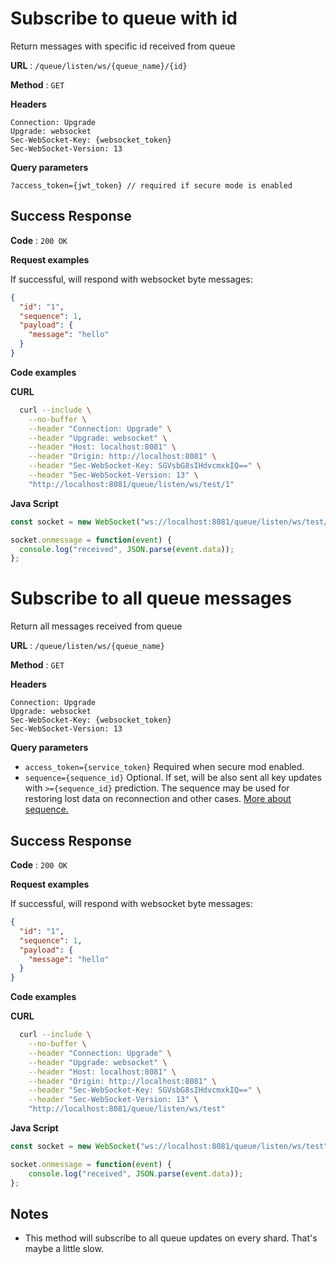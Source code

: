 # Subscribe to queue with id

Return messages with specific id received from queue

**URL** : `/queue/listen/ws/{queue_name}/{id}`

**Method** : `GET`

**Headers**
```text
Connection: Upgrade
Upgrade: websocket
Sec-WebSocket-Key: {websocket_token}
Sec-WebSocket-Version: 13
```

**Query parameters**
```http request
?access_token={jwt_token} // required if secure mode is enabled
```

## Success Response

**Code** : `200 OK`

**Request examples**

If successful, will respond with websocket byte messages:

```json
{
  "id": "1",
  "sequence": 1,
  "payload": {
    "message": "hello"
  }
}
```

**Code examples**

**CURL**
```bash
  curl --include \
    --no-buffer \
    --header "Connection: Upgrade" \
    --header "Upgrade: websocket" \
    --header "Host: localhost:8081" \
    --header "Origin: http://localhost:8081" \
    --header "Sec-WebSocket-Key: SGVsbG8sIHdvcmxkIQ==" \
    --header "Sec-WebSocket-Version: 13" \
    "http://localhost:8081/queue/listen/ws/test/1"
```

**Java Script**
```js
const socket = new WebSocket("ws://localhost:8081/queue/listen/ws/test/1");

socket.onmessage = function(event) {
  console.log("received", JSON.parse(event.data));
};
```

# Subscribe to all queue messages

Return all messages received from queue

**URL** : `/queue/listen/ws/{queue_name}`

**Method** : `GET`

**Headers**
```text
Connection: Upgrade
Upgrade: websocket
Sec-WebSocket-Key: {websocket_token}
Sec-WebSocket-Version: 13
```

**Query parameters**
* `access_token={service_token}` Required when secure mod enabled.
* `sequence={sequence_id}` Optional. If set, will be also sent all key updates with `>={sequence_id}` prediction.
  The sequence may be used for restoring lost data on reconnection and other cases.
  [More about sequence.](../../sequence.md)

## Success Response

**Code** : `200 OK`

**Request examples**

If successful, will respond with websocket byte messages:

```json
{
  "id": "1",
  "sequence": 1,
  "payload": {
    "message": "hello"
  }
}
```

**Code examples**

**CURL**
```bash
  curl --include \
    --no-buffer \
    --header "Connection: Upgrade" \
    --header "Upgrade: websocket" \
    --header "Host: localhost:8081" \
    --header "Origin: http://localhost:8081" \
    --header "Sec-WebSocket-Key: SGVsbG8sIHdvcmxkIQ==" \
    --header "Sec-WebSocket-Version: 13" \
    "http://localhost:8081/queue/listen/ws/test"
```

**Java Script**
```js
const socket = new WebSocket("ws://localhost:8081/queue/listen/ws/test");

socket.onmessage = function(event) {
    console.log("received", JSON.parse(event.data));
};
```

## Notes
* This method will subscribe to all queue updates on every shard. That's maybe a little slow.